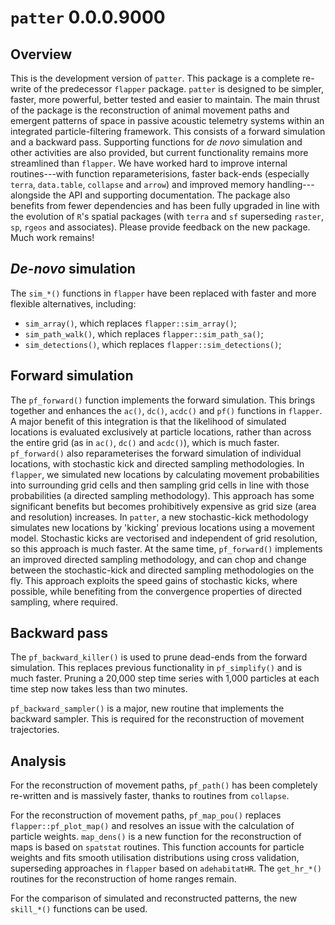 # `patter` 0.0.0.9000

## Overview 

This is the development version of `patter`. This package is a complete re-write of the predecessor `flapper` package. `patter` is designed to be simpler, faster, more powerful, better tested and easier to maintain. The main thrust of the package is the reconstruction of animal movement paths and emergent patterns of space in passive acoustic telemetry systems within an integrated particle-filtering framework. This consists of a forward simulation and a backward pass. Supporting functions for _de novo_ simulation and other activities are also provided, but current functionality remains more streamlined than `flapper`. We have worked hard to improve internal routines---with function reparameterisions, faster back-ends (especially `terra`, `data.table`, `collapse` and `arrow`) and improved memory handling---alongside the API and supporting documentation. The package also benefits from fewer dependencies and has been fully upgraded in line with the evolution of `R`'s spatial packages (with `terra` and `sf` superseding `raster`, `sp`, `rgeos` and associates). Please provide feedback on the new package. Much work remains!

## _De-novo_ simulation

The `sim_*()` functions in `flapper` have been replaced with faster and more flexible alternatives, including:

* `sim_array()`, which replaces `flapper::sim_array()`;
* `sim_path_walk()`, which replaces `flapper::sim_path_sa()`;
* `sim_detections()`, which replaces `flapper::sim_detections()`;

## Forward simulation 

The `pf_forward()` function implements the forward simulation. This brings together and enhances the `ac()`, `dc()`, `acdc()` and `pf()` functions in `flapper`. A major benefit of this integration is that the likelihood of simulated locations is evaluated exclusively at particle locations, rather than across the entire grid (as in `ac()`, `dc()` and `acdc()`), which is much faster. `pf_forward()` also reparameterises the forward simulation of individual locations, with stochastic kick and directed sampling methodologies. In `flapper`, we simulated new locations by calculating movement probabilities into surrounding grid cells and then sampling grid cells in line with those probabilities (a directed sampling methodology). This approach has some significant benefits but becomes prohibitively expensive as grid size (area and resolution) increases. In `patter`, a new stochastic-kick methodology simulates new locations by 'kicking' previous locations using a movement model. Stochastic kicks are vectorised and independent of grid resolution, so this approach is much faster. At the same time, `pf_forward()` implements an improved directed sampling methodology, and can chop and change between the stochastic-kick and directed sampling methodologies on the fly. This approach exploits the speed gains of stochastic kicks, where possible, while benefiting from the convergence properties of directed sampling, where required. 

## Backward pass 

The `pf_backward_killer()` is used to prune dead-ends from the forward simulation. This replaces previous functionality in `pf_simplify()` and is much faster. Pruning a 20,000 step time series with 1,000 particles at each time step now takes less than two minutes.

`pf_backward_sampler()` is a major, new routine that implements the backward sampler. This is required for the reconstruction of movement trajectories. 

## Analysis 

For the reconstruction of movement paths, `pf_path()` has been completely re-written and is massively faster, thanks to routines from `collapse`. 

For the reconstruction of movement paths, `pf_map_pou()` replaces `flapper::pf_plot_map()` and resolves an issue with the calculation of particle weights. `map_dens()` is a new function for the reconstruction of maps is based on `spatstat` routines. This function accounts for particle weights and fits smooth utilisation distributions using cross validation, superseding approaches in `flapper` based on `adehabitatHR`. The `get_hr_*()` routines for the reconstruction of home ranges remain. 

For the comparison of simulated and reconstructed patterns, the new `skill_*()` functions can be used. 

